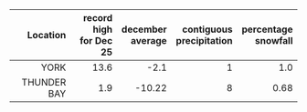 Location | record high <br/> for Dec 25 | december <br/> average | contiguous <br/> precipitation | percentage <br/> snowfall
--------:|-----------------------------:|-----------------------:|-------------------------------:|--------------------------:
YORK                 | 13.6       | -2.1 | 1                        | 1.0               
THUNDER BAY          | 1.9        | -10.22 | 8                        | 0.68              
